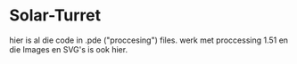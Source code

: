 Solar-Turret
============

hier is al die code in .pde (&quot;proccesing&quot;) files. werk met proccessing 1.51 en die Images en SVG&#39;s is ook hier. 
